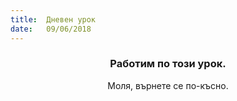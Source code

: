 ```yaml
---
title:  Дневен урок
date:   09/06/2018
---
```


### <center>Работим по този урок.</center>
<center>Моля, върнете се по-късно.</center>